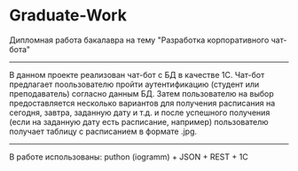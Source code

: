 # Graduate-Work
Дипломная работа бакалавра на тему "Разработка корпоративного чат-бота"
***
В данном проекте реализован чат-бот с БД в качестве 1С. Чат-бот предлагает поользователю пройти аутентификацию (студент или преподаватель) согласно данным БД. Затем пользователю на выбор предоставляется несколько вариантов для получения расписания на сегодня, завтра, заданную дату и т.д. и после успешного получения (если на заданную дату есть расписание, например) пользователю получает таблицу с расписанием в формате .jpg.
***
В работе использованы: puthon (iogramm) + JSON + REST + 1С

